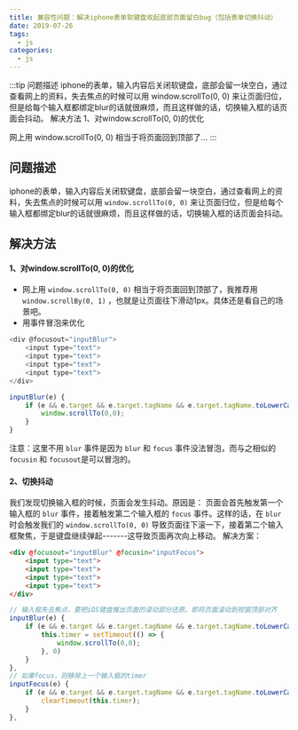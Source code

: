 ```yaml
---
title: 兼容性问题：解决iphone表单软键盘收起底部页面留白bug（包括表单切换抖动）
date: 2019-07-26
tags:
  - js
categories:
  - js
---
```


:::tip
问题描述
iphone的表单，输入内容后关闭软键盘，底部会留一块空白，通过查看网上的资料，失去焦点的时候可以用 window.scrollTo(0, 0) 来让页面归位，但是给每个输入框都绑定blur的话就很麻烦，而且这样做的话，切换输入框的话页面会抖动。
解决方法
1、对window.scrollTo(0, 0)的优化

网上用 window.scrollTo(0, 0) 相当于将页面回到顶部了...
:::

<!-- more -->

## 问题描述
iphone的表单，输入内容后关闭软键盘，底部会留一块空白，通过查看网上的资料，失去焦点的时候可以用 `window.scrollTo(0, 0)` 来让页面归位，但是给每个输入框都绑定blur的话就很麻烦，而且这样做的话，切换输入框的话页面会抖动。
## 解决方法
#### 1、对window.scrollTo(0, 0)的优化
- 网上用 `window.scrollTo(0, 0)` 相当于将页面回到顶部了，我推荐用 `window.scrollBy(0, 1)` ，也就是让页面往下滑动1px。具体还是看自己的场景吧。
- 用事件冒泡来优化
```javascript
<div @focusout="inputBlur">
    <input type="text">
    <input type="text">
    <input type="text">
    <input type="text">
</div>
```
```javascript
inputBlur(e) {
	if (e && e.target && e.target.tagName && e.target.tagName.toLowerCase() === 'input') {
	    window.scrollTo(0,0);
	}
}
```
注意：这里不用 `blur` 事件是因为 `blur` 和 `focus` 事件没法冒泡，而与之相似的 `focusin` 和 `focusout`是可以冒泡的。
#### 2、切换抖动
我们发现切换输入框的时候，页面会发生抖动。原因是：
页面会首先触发第一个输入框的 `blur` 事件，接着触发第二个输入框的 `focus`  事件。这样的话，在 `blur` 时会触发我们的 `window.scrollTo(0, 0)` 导致页面往下滚一下，接着第二个输入框聚焦，于是键盘继续弹起-------这导致页面再次向上移动。
解决方案：
```html
<div @focusout="inputBlur" @focusin="inputFocus">
    <input type="text">
    <input type="text">
    <input type="text">
    <input type="text">
</div>
```
```javascript
// 输入框失去焦点，要把iOS键盘推出页面的滚动部分还原。即将页面滚动到视窗顶部对齐
inputBlur(e) {
	if (e && e.target && e.target.tagName && e.target.tagName.toLowerCase() === 'input') {
	    this.timer = setTimeout(() => {
	        window.scrollTo(0,0);
	    }, 0)
	}
},
// 如果focus，则移除上一个输入框的timer
inputFocus(e) {
	if (e && e.target && e.target.tagName && e.target.tagName.toLowerCase() === 'input') {
	    clearTimeout(this.timer);
	}
},
```
